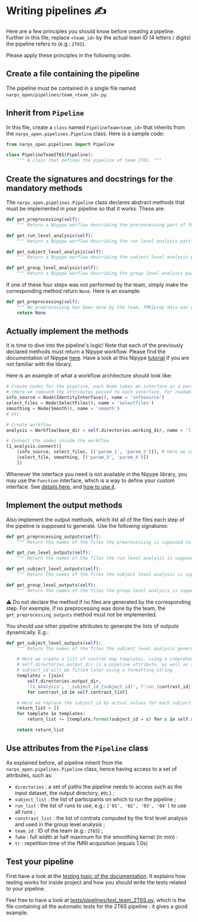 # Writing pipelines :writing_hand:

Here are a few principles you should know before creating a pipeline. Further in this file, replace `<team_id>` by the actual team ID (4 letters / digits) the pipeline refers to (e.g.: `2T6S`).

Please apply these principles in the following order.

## Create a file containing the pipeline
The pipeline must be contained in a single file named `narps_open/pipelines/team_<team_id>.py`.

## Inherit from `Pipeline`
In this file, create a `class` named `PipelineTeam<team_id>` that inherits from the `narps_open.pipelines.Pipeline` class. Here is a sample code:
```python
from narps_open.pipelines import Pipeline

class PipelineTeam2T6S(Pipeline):
    """ A class that defines the pipeline of team 2T6S. """
```

## Create the signatures and docstrings for the mandatory methods

The `narps_open.pipelines.Pipeline` class declares abstract methods that must be implemented in your pipeline so that it works. These are:

```python
def get_preprocessing(self):
    """ Return a Nipype worflow describing the prerpocessing part of the pipeline """

def get_run_level_analysis(self):
    """ Return a Nipype worflow describing the run level analysis part of the pipeline """

def get_subject_level_analysis(self):
    """ Return a Nipype worflow describing the subject level analysis part of the pipeline """

def get_group_level_analysis(self):
    """ Return a Nipype worflow describing the group level analysis part of the pipeline """
```

If one of these four steps was not performed by the team, simply make the corresponding method return `None`. Here is an example:

```python
def get_preprocessing(self):
    """ No preprocessing has been done by the team, fMRIprep data was used """
    return None
```

## Actually implement the methods

It is time to dive into the pipeline's logic!
Note that each of the previously declared methods must return a Nipype workflow.
Please find the documentation of Nipype [here](https://nipype.readthedocs.io/en/latest/).
Have a look at this Nipype [tutorial](https://miykael.github.io/nipype_tutorial/) if you are not familiar with the library.

Here is an example of what a workflow architecture should look like:
```python
# Create nodes for the pipeline, each Node takes an interface as a parameter.
# (Here we removed the attributes passed to each interface, for readability reasons)
info_source = Node(IdentityInterface(), name = 'infosource')
select_files = Node(SelectFiles(), name = 'selectfiles')
smoothing = Node(Smooth(), name = 'smooth')
# etc.

# Create workflow
analysis = Workflow(base_dir = self.directories.working_dir, name = 'l1_analysis')

# Connect the nodes inside the workflow
l1_analysis.connect([
    (info_source, select_files, [('param_1', 'param_2')]), # Here we connect param_1 (output of info_source) to param_2 (input of select_file)
    (select_file, smoothing, [('param_3', 'param_4')])
    ])
```

Whenever the interface you need is not available in the Nipype library, you may use the `Function` interface, which is a way to define your custom interface.
See [details here](https://nipype.readthedocs.io/en/latest/api/generated/nipype.interfaces.utility.wrappers.html#function), and [how to use it](https://miykael.github.io/nipype_tutorial/notebooks/basic_function_interface.html).

## Implement the output methods

Also implement the output methods, which list all of the files each step of the pipeline is supposed to generate. Use the following signatures:

```python
def get_preprocessing_outputs(self):
    """ Return the names of the files the preprocessing is supposed to generate. """

def get_run_level_outputs(self):
    """ Return the names of the files the run level analysis is supposed to generate. """

def get_subject_level_outputs(self):
    """ Return the names of the files the subject level analysis is supposed to generate. """

def get_group_level_outputs(self):
    """ Return the names of the files the group level analysis is supposed to generate. """
```

:warning: Do not declare the method if no files are generated by the corresponding step. For exemple, if no preprocessing was done by the team, the `get_preprocessing_outputs` method must not be implemented.

You should use other pipeline attributes to generate the lists of outputs dynamically. E.g.:

```python
def get_subject_level_outputs(self):
    """ Return the names of the files the subject level analysis generates. """

    # Here we create a list of contrat map templates, using a comprehension list
    # self.directories.output_dir is a pipeline attribute, as well as self.contrast_list
    # subject_id will be filled later using a formatting string
    templates = [join(
        self.directories.output_dir,
        'l1_analysis', '_subject_id_{subject_id}', f'con_{contrast_id}.nii')\
        for contrast_id in self.contrast_list]

    # Here we replace the subject_id by actual values for each subject included in the analysis
    return_list = []
    for template in templates:
        return_list += [template.format(subject_id = s) for s in self.subject_list]

    return return_list
```

## Use attributes from the `Pipeline` class

As explained before, all pipeline inherit from the `narps_open.pipelines.Pipeline` class, hence having access to a set of attributes, such as:
* `directories` : a set of paths the pipeline needs to access such as the input dataset, the output directory, etc.) ;
* `subject_list` : the list of participants on which to run the pipeline ;
* `run_list` : the list of runs to use, e.g.: `['01', '02', '03', '04']` to use all runs ;
* `constrast_list` : the list of contrats computed by the first level analysis and used in the group level analysis ;
* `team_id` : ID of the team (e.g.: `2T6S`) ;
* `fwhm` : full width at half maximum for the smoothing kernel (in mm) :
* `tr` : repetition time of the fMRI acquisition (equals 1.0s)

## Test your pipeline

First have a look at the [testing topic of the documentation](./docs/testing.md). It explains how testing works for inside project and how you should write the tests related to your pipeline.

Feel free to have a look at [tests/pipelines/test_team_2T6S.py](./tests/pipelines/test_team_2T6S.py), which is the file containing all the automatic tests for the 2T6S pipeline : it gives a good example.
